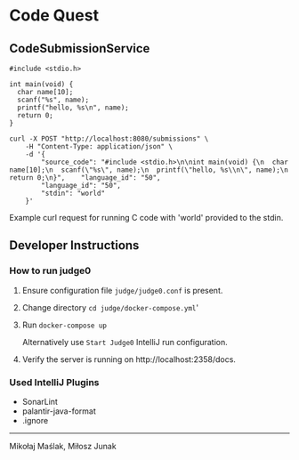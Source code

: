 # Code Quest

## CodeSubmissionService

```
#include <stdio.h>

int main(void) {
  char name[10];
  scanf("%s", name);
  printf("hello, %s\n", name);
  return 0;
}
```

```shell
curl -X POST "http://localhost:8080/submissions" \
    -H "Content-Type: application/json" \
    -d '{
        "source_code": "#include <stdio.h>\n\nint main(void) {\n  char name[10];\n  scanf(\"%s\", name);\n  printf(\"hello, %s\\n\", name);\n  return 0;\n}",    "language_id": "50",
        "language_id": "50",
        "stdin": "world"
    }'
```
Example curl request for running C code with 'world' provided to the stdin.


## Developer Instructions
### How to run judge0

1. Ensure configuration file `judge/judge0.conf` is present.
2. Change directory `cd judge/docker-compose.yml`'
3. Run `docker-compose up` 

    Alternatively use `Start Judge0` IntelliJ run configuration.
4. Verify the server is running on http://localhost:2358/docs.

### Used IntelliJ Plugins
* SonarLint
* palantir-java-format
* .ignore

---
Mikołaj Maślak, Miłosz Junak